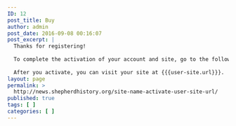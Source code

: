 ```yaml
---
ID: 12
post_title: Buy
author: admin
post_date: 2016-09-08 00:16:07
post_excerpt: |
  Thanks for registering!
  
  To complete the activation of your account and site, go to the following link: {{{activate-site.url}}}
  
  After you activate, you can visit your site at {{{user-site.url}}}.
layout: page
permalink: >
  http://news.shepherdhistory.org/site-name-activate-user-site-url/
published: true
tags: [ ]
categories: [ ]
---
```

<!-- Here be dragons.-->